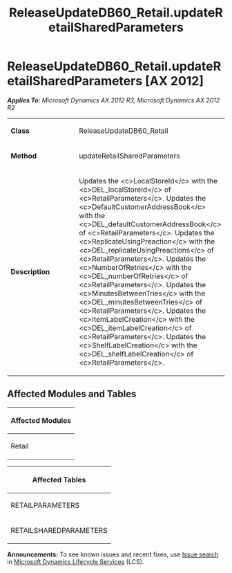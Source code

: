 ﻿---
title: ReleaseUpdateDB60_Retail.updateRetailSharedParameters
TOCTitle: ReleaseUpdateDB60_Retail.updateRetailSharedParameters
ms:assetid: 87c54ae8-13e5-146a-b274-9f5b4d7942e9
ms:mtpsurl: https://msdn.microsoft.com/en-us/library/JJ686081(v=AX.60)
ms:contentKeyID: 49709532
ms.date: 05/18/2015
mtps_version: v=AX.60
---

# ReleaseUpdateDB60\_Retail.updateRetailSharedParameters [AX 2012]


_**Applies To:** Microsoft Dynamics AX 2012 R3, Microsoft Dynamics AX 2012 R2_

<table>
<colgroup>
<col style="width: 50%" />
<col style="width: 50%" />
</colgroup>
<tbody>
<tr class="odd">
<td><p><strong>Class</strong></p></td>
<td><p>ReleaseUpdateDB60_Retail</p></td>
</tr>
<tr class="even">
<td><p><strong>Method</strong></p></td>
<td><p>updateRetailSharedParameters</p></td>
</tr>
<tr class="odd">
<td><p><strong>Description</strong></p></td>
<td><p>Updates the &lt;c&gt;LocalStoreId&lt;/c&gt; with the &lt;c&gt;DEL_localStoreId&lt;/c&gt; of &lt;c&gt;RetailParameters&lt;/c&gt;. Updates the &lt;c&gt;DefaultCustomerAddressBook&lt;/c&gt; with the &lt;c&gt;DEL_defaultCustomerAddressBook&lt;/c&gt; of &lt;c&gt;RetailParameters&lt;/c&gt;. Updates the &lt;c&gt;ReplicateUsingPreaction&lt;/c&gt; with the &lt;c&gt;DEL_replicateUsingPreactions&lt;/c&gt; of &lt;c&gt;RetailParameters&lt;/c&gt;. Updates the &lt;c&gt;NumberOfRetries&lt;/c&gt; with the &lt;c&gt;DEL_numberOfRetries&lt;/c&gt; of &lt;c&gt;RetailParameters&lt;/c&gt;. Updates the &lt;c&gt;MinutesBetweenTries&lt;/c&gt; with the &lt;c&gt;DEL_minutesBetweenTries&lt;/c&gt; of &lt;c&gt;RetailParameters&lt;/c&gt;. Updates the &lt;c&gt;ItemLabelCreation&lt;/c&gt; with the &lt;c&gt;DEL_itemLabelCreation&lt;/c&gt; of &lt;c&gt;RetailParameters&lt;/c&gt;. Updates the &lt;c&gt;ShelfLabelCreation&lt;/c&gt; with the &lt;c&gt;DEL_shelfLabelCreation&lt;/c&gt; of &lt;c&gt;RetailParameters&lt;/c&gt;.</p></td>
</tr>
</tbody>
</table>


## Affected Modules and Tables

<table>
<colgroup>
<col style="width: 100%" />
</colgroup>
<thead>
<tr class="header">
<th><p>Affected Modules</p></th>
</tr>
</thead>
<tbody>
<tr class="odd">
<td><p>Retail</p></td>
</tr>
</tbody>
</table>


<table>
<colgroup>
<col style="width: 100%" />
</colgroup>
<thead>
<tr class="header">
<th><p>Affected Tables</p></th>
</tr>
</thead>
<tbody>
<tr class="odd">
<td><p>RETAILPARAMETERS</p></td>
</tr>
<tr class="even">
<td><p>RETAILSHAREDPARAMETERS</p></td>
</tr>
</tbody>
</table>

  
**Announcements:** To see known issues and recent fixes, use [Issue search](http://go.microsoft.com/fwlink/?linkid=389258) in [Microsoft Dynamics Lifecycle Services](http://go.microsoft.com/fwlink/?linkid=306505) (LCS).


